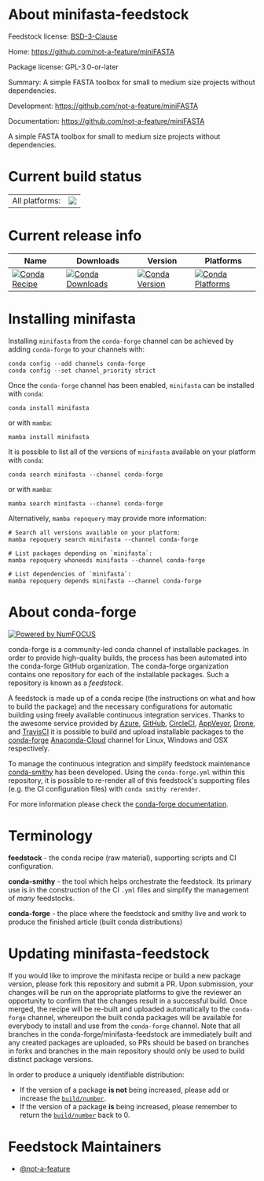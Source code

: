About minifasta-feedstock
=========================

Feedstock license: [BSD-3-Clause](https://github.com/conda-forge/minifasta-feedstock/blob/main/LICENSE.txt)

Home: https://github.com/not-a-feature/miniFASTA

Package license: GPL-3.0-or-later

Summary: A simple FASTA toolbox for small to medium size projects without dependencies.

Development: https://github.com/not-a-feature/miniFASTA

Documentation: https://github.com/not-a-feature/miniFASTA

A simple FASTA toolbox for small to medium size projects without dependencies.


Current build status
====================


<table><tr><td>All platforms:</td>
    <td>
      <a href="https://dev.azure.com/conda-forge/feedstock-builds/_build/latest?definitionId=16266&branchName=main">
        <img src="https://dev.azure.com/conda-forge/feedstock-builds/_apis/build/status/minifasta-feedstock?branchName=main">
      </a>
    </td>
  </tr>
</table>

Current release info
====================

| Name | Downloads | Version | Platforms |
| --- | --- | --- | --- |
| [![Conda Recipe](https://img.shields.io/badge/recipe-minifasta-green.svg)](https://anaconda.org/conda-forge/minifasta) | [![Conda Downloads](https://img.shields.io/conda/dn/conda-forge/minifasta.svg)](https://anaconda.org/conda-forge/minifasta) | [![Conda Version](https://img.shields.io/conda/vn/conda-forge/minifasta.svg)](https://anaconda.org/conda-forge/minifasta) | [![Conda Platforms](https://img.shields.io/conda/pn/conda-forge/minifasta.svg)](https://anaconda.org/conda-forge/minifasta) |

Installing minifasta
====================

Installing `minifasta` from the `conda-forge` channel can be achieved by adding `conda-forge` to your channels with:

```
conda config --add channels conda-forge
conda config --set channel_priority strict
```

Once the `conda-forge` channel has been enabled, `minifasta` can be installed with `conda`:

```
conda install minifasta
```

or with `mamba`:

```
mamba install minifasta
```

It is possible to list all of the versions of `minifasta` available on your platform with `conda`:

```
conda search minifasta --channel conda-forge
```

or with `mamba`:

```
mamba search minifasta --channel conda-forge
```

Alternatively, `mamba repoquery` may provide more information:

```
# Search all versions available on your platform:
mamba repoquery search minifasta --channel conda-forge

# List packages depending on `minifasta`:
mamba repoquery whoneeds minifasta --channel conda-forge

# List dependencies of `minifasta`:
mamba repoquery depends minifasta --channel conda-forge
```


About conda-forge
=================

[![Powered by
NumFOCUS](https://img.shields.io/badge/powered%20by-NumFOCUS-orange.svg?style=flat&colorA=E1523D&colorB=007D8A)](https://numfocus.org)

conda-forge is a community-led conda channel of installable packages.
In order to provide high-quality builds, the process has been automated into the
conda-forge GitHub organization. The conda-forge organization contains one repository
for each of the installable packages. Such a repository is known as a *feedstock*.

A feedstock is made up of a conda recipe (the instructions on what and how to build
the package) and the necessary configurations for automatic building using freely
available continuous integration services. Thanks to the awesome service provided by
[Azure](https://azure.microsoft.com/en-us/services/devops/), [GitHub](https://github.com/),
[CircleCI](https://circleci.com/), [AppVeyor](https://www.appveyor.com/),
[Drone](https://cloud.drone.io/welcome), and [TravisCI](https://travis-ci.com/)
it is possible to build and upload installable packages to the
[conda-forge](https://anaconda.org/conda-forge) [Anaconda-Cloud](https://anaconda.org/)
channel for Linux, Windows and OSX respectively.

To manage the continuous integration and simplify feedstock maintenance
[conda-smithy](https://github.com/conda-forge/conda-smithy) has been developed.
Using the ``conda-forge.yml`` within this repository, it is possible to re-render all of
this feedstock's supporting files (e.g. the CI configuration files) with ``conda smithy rerender``.

For more information please check the [conda-forge documentation](https://conda-forge.org/docs/).

Terminology
===========

**feedstock** - the conda recipe (raw material), supporting scripts and CI configuration.

**conda-smithy** - the tool which helps orchestrate the feedstock.
                   Its primary use is in the construction of the CI ``.yml`` files
                   and simplify the management of *many* feedstocks.

**conda-forge** - the place where the feedstock and smithy live and work to
                  produce the finished article (built conda distributions)


Updating minifasta-feedstock
============================

If you would like to improve the minifasta recipe or build a new
package version, please fork this repository and submit a PR. Upon submission,
your changes will be run on the appropriate platforms to give the reviewer an
opportunity to confirm that the changes result in a successful build. Once
merged, the recipe will be re-built and uploaded automatically to the
`conda-forge` channel, whereupon the built conda packages will be available for
everybody to install and use from the `conda-forge` channel.
Note that all branches in the conda-forge/minifasta-feedstock are
immediately built and any created packages are uploaded, so PRs should be based
on branches in forks and branches in the main repository should only be used to
build distinct package versions.

In order to produce a uniquely identifiable distribution:
 * If the version of a package **is not** being increased, please add or increase
   the [``build/number``](https://docs.conda.io/projects/conda-build/en/latest/resources/define-metadata.html#build-number-and-string).
 * If the version of a package **is** being increased, please remember to return
   the [``build/number``](https://docs.conda.io/projects/conda-build/en/latest/resources/define-metadata.html#build-number-and-string)
   back to 0.

Feedstock Maintainers
=====================

* [@not-a-feature](https://github.com/not-a-feature/)

